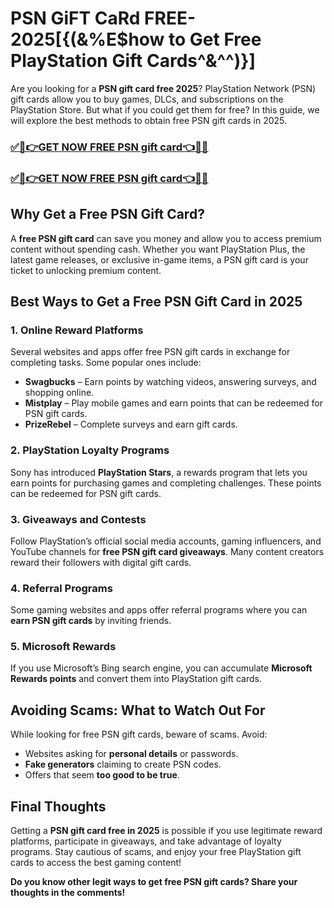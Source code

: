 # PSN GiFT CaRd FREE-2025[{(&%E$how to Get Free PlayStation Gift Cards^&^^)}]
Are you looking for a **PSN gift card free 2025**? PlayStation Network (PSN) gift cards allow you to buy games, DLCs, and subscriptions on the PlayStation Store. But what if you could get them for free? In this guide, we will explore the best methods to obtain free PSN gift cards in 2025.
### [✅🎉👉GET NOW FREE PSN gift card👈🎉✅](https://amazonbuy.xyz/c/pssnnn)
### [✅🎉👉GET NOW FREE PSN gift card👈🎉✅](https://amazonbuy.xyz/c/pssnnn)
## Why Get a Free PSN Gift Card?

A **free PSN gift card** can save you money and allow you to access premium content without spending cash. Whether you want PlayStation Plus, the latest game releases, or exclusive in-game items, a PSN gift card is your ticket to unlocking premium content.

## Best Ways to Get a Free PSN Gift Card in 2025

### 1. Online Reward Platforms
Several websites and apps offer free PSN gift cards in exchange for completing tasks. Some popular ones include:
- **Swagbucks** – Earn points by watching videos, answering surveys, and shopping online.
- **Mistplay** – Play mobile games and earn points that can be redeemed for PSN gift cards.
- **PrizeRebel** – Complete surveys and earn gift cards.

### 2. PlayStation Loyalty Programs
Sony has introduced **PlayStation Stars**, a rewards program that lets you earn points for purchasing games and completing challenges. These points can be redeemed for PSN gift cards.

### 3. Giveaways and Contests
Follow PlayStation’s official social media accounts, gaming influencers, and YouTube channels for **free PSN gift card giveaways**. Many content creators reward their followers with digital gift cards.

### 4. Referral Programs
Some gaming websites and apps offer referral programs where you can **earn PSN gift cards** by inviting friends.

### 5. Microsoft Rewards
If you use Microsoft’s Bing search engine, you can accumulate **Microsoft Rewards points** and convert them into PlayStation gift cards.

## Avoiding Scams: What to Watch Out For

While looking for free PSN gift cards, beware of scams. Avoid:
- Websites asking for **personal details** or passwords.
- **Fake generators** claiming to create PSN codes.
- Offers that seem **too good to be true**.

## Final Thoughts

Getting a **PSN gift card free in 2025** is possible if you use legitimate reward platforms, participate in giveaways, and take advantage of loyalty programs. Stay cautious of scams, and enjoy your free PlayStation gift cards to access the best gaming content!

**Do you know other legit ways to get free PSN gift cards? Share your thoughts in the comments!**

